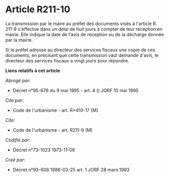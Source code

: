 # Article R211-10

La transmission par le maire au préfet des documents visés à l'article R. 211-9 s'effectue dans un délai de huit jours à
compter de leur réception en mairie. Elle indique la date de l'avis de réception ou de la décharge donnée par la mairie.

Si le préfet adresse au directeur des services fiscaux une copie de ces documents, en précisant que cette transmission vaut
demande d'avis, le directeur des services fiscaux a vingt jours pour répondre.

**Liens relatifs à cet article**

_Abrogé par_:

  - Décret n°95-676 du 9 mai 1995 - art. 4 () JORF 10 mai 1995

_Cité par_:

  - Code de l'urbanisme - art. R*410-17 (M)

_Cite_:

  - Code de l'urbanisme - art. R211-9 (M)

_Codifié par_:

  - Décret n°73-1023 1973-11-08

_Créé par_:

  - Décret n°93-608 1986-03-25 art. 1 JORF 28 mars 1993
